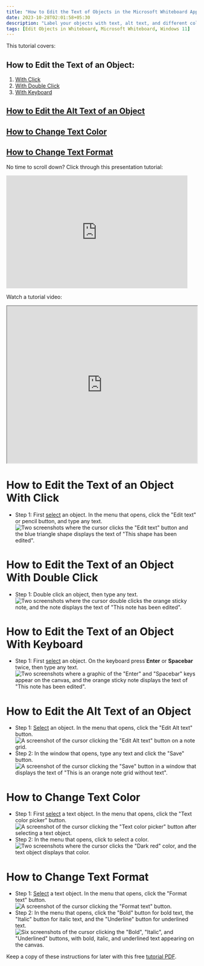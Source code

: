 ```yaml
---
title: "How to Edit the Text of Objects in the Microsoft Whiteboard App (Windows 11)"
date: 2023-10-28T02:01:58+05:30
description: "Label your objects with text, alt text, and different colors and formatting."
tags: [Edit Objects in Whiteboard, Microsoft Whiteboard, Windows 11]
---
```

This tutorial covers:

## How to Edit the Text of an Object:
1. [With Click](#1)
2. [With Double Click](#2)
3. [With Keyboard](#3)

## [How to Edit the Alt Text of an Object](#4)

## [How to Change Text Color](#5)

## [How to Change Text Format](#6)

<p>No time to scroll down? Click through this presentation tutorial:</p>
<iframe src="https://docs.google.com/presentation/d/e/2PACX-1vT55nYcS4nT9BleZWOuuw2ikHATKD4v73_jX_M6xoi8LaYViQkoVQejJIvTVemHemJUrJMgg0SRIJ1h/embed?start=false&loop=false&delayms=3000" frameborder="0" width="480" height="299" allowfullscreen="true" mozallowfullscreen="true" webkitallowfullscreen="true"></iframe>

<br />

Watch a tutorial video:
<iframe class="BLOG_video_class" allowfullscreen="" youtube-src-id="_sSTqGVVXXE" width="100%" height="416" src="https://www.youtube.com/embed/_sSTqGVVXXE"></iframe>

<br />

<h1 id="1">How to Edit the Text of an Object With Click</h1>

* Step 1: First [select](https://qhtutorials.github.io/posts/how-to-edit-objects-in-whiteboard/) an object. In the menu that opens, click the "Edit text" or pencil button, and type any text. <div class="stepimage">![Two screenshots where the cursor clicks the "Edit text" button and the blue triangle shape displays the text of "This shape has been edited".](blogedittextclick.png "Click 'Edit text' and type any text")</div>

<h1 id="2">How to Edit the Text of an Object With Double Click</h1>

* Step 1: Double click an object, then type any text. <div class="stepimage">![Two screenshots where the cursor double clicks the orange sticky note, and the note displays the text of "This note has been edited".](blogdblclicktext.png "Double click an object and type any text")</div>

<h1 id="3">How to Edit the Text of an Object With Keyboard</h1>

* Step 1: First [select](https://qhtutorials.github.io/posts/how-to-edit-objects-in-whiteboard/) an object. On the keyboard press **Enter** or **Spacebar** twice, then type any text. <div class="stepimage">![Two screenshots where a graphic of the "Enter" and "Spacebar" keys appear on the canvas, and the orange sticky note displays the text of "This note has been edited".](blogtabedittext.png "Press 'Enter' or 'Spacebar' twice and type any text")</div>

<h1 id="4">How to Edit the Alt Text of an Object</h1>

* Step 1: [Select](https://qhtutorials.github.io/posts/how-to-edit-objects-in-whiteboard/) an object. In the menu that opens, click the "Edit Alt text" button. <div class="stepimage">![A screenshot of the cursor clicking the "Edit Alt text" button on a note grid.](blogclickeditalttext.png "Click 'Edit Alt text' ")</div>
* Step 2: In the window that opens, type any text and click the "Save" button. <div class="stepimage">![A screenshot of the cursor clicking the "Save" button in a window that displays the text of "This is an orange note grid without text".](blogclicknotegrid2edit.png "Type an text and click 'Save' ")</div>

<h1 id="5">How to Change Text Color</h1>

* Step 1: First [select](https://qhtutorials.github.io/posts/how-to-open-microsoft-whiteboard/) a text object. In the menu that opens, click the "Text color picker" button. <div class="stepimage">![A screenshot of the cursor clicking the "Text color picker" button after selecting a text object.](blogclicktextcolor1.png "Click 'Text color picker' ")</div>
* Step 2: In the menu that opens, click to select a color. <div class="stepimage">![Two screenshots where the cursor clicks the "Dark red" color, and the text object displays that color.](blogclicktext.png "Select a color")</div>

<h1 id="6">How to Change Text Format</h1>

* Step 1: [Select](https://qhtutorials.github.io/posts/how-to-edit-objects-in-whiteboard/) a text object. In the menu that opens, click the "Format text" button. <div class="stepimage">![A screenshot of the cursor clicking the "Format text" button.](blogclicktextformat1.png "Click 'Format text' ")</div>
* Step 2: In the menu that opens, click the "Bold" button for bold text, the "Italic" button for italic text, and the "Underline" button for underlined text. <div class="stepimage">![Six screenshots of the cursor clicking the "Bold", "Italic", and "Underlined" buttons, with bold, italic, and underlined text appearing on the canvas.](blogpptclickfont.png "Click 'Bold', 'Italic', and/or 'Underline' ")</div>

Keep a copy of these instructions for later with this free [tutorial PDF](https://drive.google.com/file/d/1DaT9yh_lo8QnEsDj1_LXuUKGV8ITWxbQ/view?usp=sharing).

<br />






